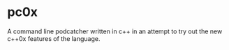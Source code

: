 # pc0x

A command line podcatcher written in c++ in an attempt to try out
the new c++0x features of the language.
